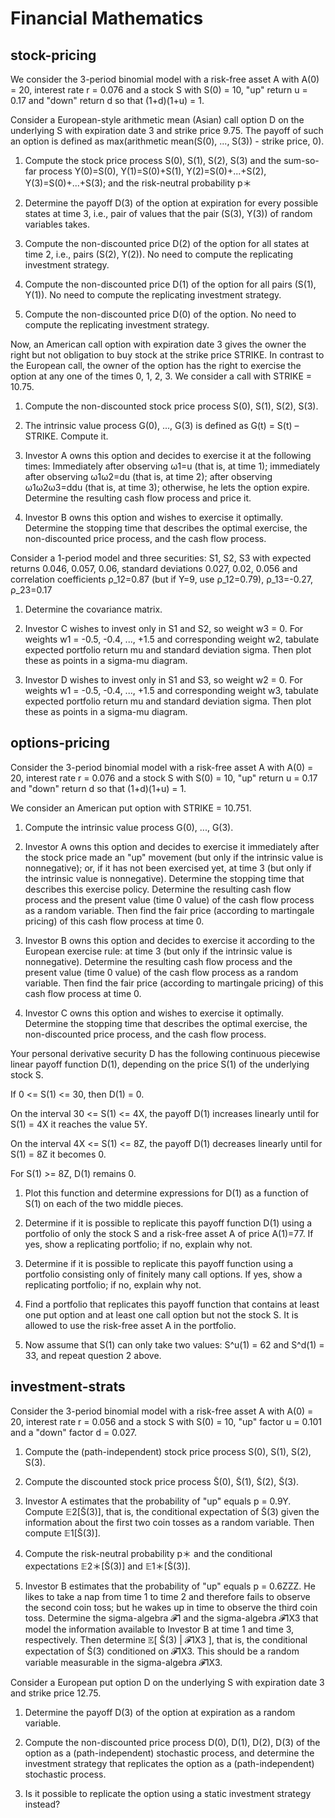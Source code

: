 # Financial Mathematics
## stock-pricing
We consider the 3-period binomial model with a risk-free asset A with A(0) = 20, interest rate r = 0.076 and a stock S with S(0) = 10, "up" return u = 0.17 and "down" return d so that (1+d)(1+u) = 1.

Consider a European-style arithmetic mean (Asian) call option D on the underlying S with expiration date 3 and strike price 9.75. The payoff of such an option is defined as max(arithmetic mean(S(0), ..., S(3)) - strike price, 0). 

1. Compute the stock price process S(0), S(1), S(2), S(3) and the sum-so-far process Y(0)=S(0), Y(1)=S(0)+S(1), Y(2)=S(0)+...+S(2), Y(3)=S(0)+...+S(3); and the risk-neutral probability p＊

2. Determine the payoff D(3) of the option at expiration for every possible states at time 3, i.e., pair of values that the pair (S(3), Y(3)) of random variables takes.

3. Compute the non-discounted price D(2) of the option for all states at time 2, i.e., pairs (S(2), Y(2)). No need to compute the replicating investment strategy.

4. Compute the non-discounted price D(1) of the option for all pairs (S(1), Y(1)). No need to compute the replicating investment strategy.

5. Compute the non-discounted price D(0) of the option. No need to compute the replicating investment strategy.

Now, an American call option with expiration date 3 gives the owner the right but not obligation to buy stock at the strike price STRIKE. In contrast to the European call, the owner of the option has the right to exercise the option at any one of the times 0, 1, 2, 3. We consider a call with STRIKE = 10.75.

1. Compute the non-discounted stock price process S(0), S(1), S(2), S(3).

2. The intrinsic value process G(0), ..., G(3) is defined as G(t) = S(t) – STRIKE. Compute it.

3. Investor A owns this option and decides to exercise it at the following times: Immediately after observing ω1=u (that is, at time 1); immediately after observing ω1ω2=du (that is, at time 2); after observing ω1ω2ω3=ddu (that is, at time 3); otherwise, he lets the option expire. Determine the resulting cash flow process and price it.

4. Investor B owns this option and wishes to exercise it optimally. Determine the stopping time that describes the optimal exercise, the non-discounted price process, and the cash flow process.

Consider a 1-period model and three securities: S1, S2, S3 with expected returns 0.046, 0.057, 0.06, standard deviations 0.027, 0.02, 0.056 and correlation coefficients ρ_12=0.87 (but if Y=9, use ρ_12=0.79), ρ_13=-0.27, ρ_23=0.17

1. Determine the covariance matrix.

2. Investor C wishes to invest only in S1 and S2, so weight w3 = 0. For weights w1 = -0.5, -0.4, ..., +1.5 and corresponding weight w2, tabulate expected portfolio return mu and standard deviation sigma. Then plot these as points in a sigma-mu diagram.

3. Investor D wishes to invest only in S1 and S3, so weight w2 = 0. For weights w1 = -0.5, -0.4, ..., +1.5 and corresponding weight w3, tabulate expected portfolio return mu and standard deviation sigma. Then plot these as points in a sigma-mu diagram.

## options-pricing
Consider the 3-period binomial model with a risk-free asset A with A(0) = 20, interest rate r = 0.076 and a stock S with S(0) = 10, "up" return u = 0.17 and "down" return d so that (1+d)(1+u) = 1.

We consider an American put option with STRIKE = 10.751.

1. Compute the intrinsic value process G(0), ..., G(3).

2. Investor A owns this option and decides to exercise it immediately after the stock price made an "up" movement (but only if the intrinsic value is nonnegative); or, if it has not been exercised yet, at time 3 (but only if the intrinsic value is nonnegative). Determine the stopping time that describes this exercise policy. Determine the resulting cash flow process and the present value (time 0 value) of the cash flow process as a random variable. Then find the fair price (according to martingale pricing) of this cash flow process at time 0.

3. Investor B owns this option and decides to exercise it according to the European exercise rule: at time 3 (but only if the intrinsic value is nonnegative). Determine the resulting cash flow process and the present value (time 0 value) of the cash flow process as a random variable. Then find the fair price (according to martingale pricing) of this cash flow process at time 0.

4. Investor C owns this option and wishes to exercise it optimally. Determine the stopping time that describes the optimal exercise, the non-discounted price process, and the cash flow process.

Your personal derivative security D has the following continuous piecewise linear payoff function D(1), depending on the price S(1) of the underlying stock S.

If 0 <= S(1) <= 30, then D(1) = 0.

On the interval 30 <= S(1) <= 4X, the payoff D(1) increases linearly until for S(1) = 4X it reaches the value 5Y.

On the interval 4X <= S(1) <= 8Z, the payoff D(1) decreases linearly until for S(1) = 8Z it becomes 0.

For S(1) >= 8Z, D(1) remains 0.

1. Plot this function and determine expressions for D(1) as a function of S(1) on each of the two middle pieces.

2. Determine if it is possible to replicate this payoff function D(1) using a portfolio of only the stock S and a risk-free asset A of price A(1)=77. If yes, show a replicating portfolio; if no, explain why not.

3. Determine if it is possible to replicate this payoff function using a portfolio consisting only of finitely many call options. If yes, show a replicating portfolio; if no, explain why not.

4. Find a portfolio that replicates this payoff function that contains at least one put option and at least one call option but not the stock S. It is allowed to use the risk-free asset A in the portfolio.

5. Now assume that S(1) can only take two values: S^u(1) = 62 and S^d(1) = 33, and repeat question 2 above.

## investment-strats
Consider the 3-period binomial model with a risk-free asset A with A(0) = 20, interest rate r = 0.056 and a stock S with S(0) = 10, "up" factor u = 0.101 and a "down" factor d = 0.027.

1. Compute the (path-independent) stock price process S(0), S(1), S(2), S(3).

2. Compute the discounted stock price process S̃(0), S̃(1), S̃(2), S̃(3). 

3. Investor A estimates that the probability of "up" equals p = 0.9Y. Compute 𝔼2[S̃(3)], that is, the conditional expectation of S̃(3) given the information about the first two coin tosses as a random variable. Then compute 𝔼1[S̃(3)].

4. Compute the risk-neutral probability p＊ and the conditional expectations 𝔼2＊[S̃(3)] and 𝔼1＊[S̃(3)].

5. Investor B estimates that the probability of "up" equals p = 0.6ZZZ. He likes to take a nap from time 1 to time 2 and therefore fails to observe the second coin toss; but he wakes up in time to observe the third coin toss. Determine the sigma-algebra 𝓕1 and the sigma-algebra 𝓕1X3 that model the information available to Investor B at time 1 and time 3, respectively. Then determine 𝔼[ S̃(3) | 𝓕1X3 ], that is, the conditional expectation of S̃(3) conditioned on 𝓕1X3. This should be a random variable measurable in the sigma-algebra 𝓕1X3.

Consider a European put option D on the underlying S with expiration date 3 and strike price 12.75.

1. Determine the payoff D(3) of the option at expiration as a random variable.

2. Compute the non-discounted price process D(0), D(1), D(2), D(3) of the option as a (path-independent) stochastic process, and determine the investment strategy that replicates the option as a (path-independent) stochastic process.

3. Is it possible to replicate the option using a static investment strategy instead?

